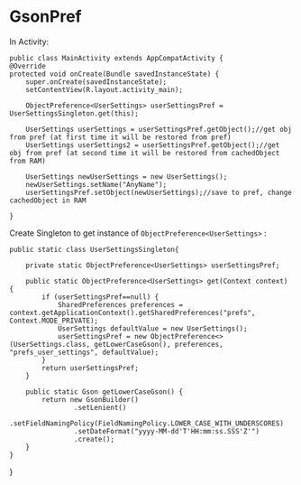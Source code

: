 # GsonPref

In Activity:

    public class MainActivity extends AppCompatActivity {
    @Override
    protected void onCreate(Bundle savedInstanceState) {
        super.onCreate(savedInstanceState);
        setContentView(R.layout.activity_main);

        ObjectPreference<UserSettings> userSettingsPref = UserSettingsSingleton.get(this);

        UserSettings userSettings = userSettingsPref.getObject();//get obj from pref (at first time it will be restored from pref)
        UserSettings userSettings2 = userSettingsPref.getObject();//get obj from pref (at second time it will be restored from cachedObject from RAM)

        UserSettings newUserSettings = new UserSettings();
        newUserSettings.setName("AnyName");
        userSettingsPref.setObject(newUserSettings);//save to pref, change cachedObject in RAM

    }

Create Singleton to get instance of `ObjectPreference<UserSettings>` :

    public static class UserSettingsSingleton{

        private static ObjectPreference<UserSettings> userSettingsPref;

        public static ObjectPreference<UserSettings> get(Context context) {
            if (userSettingsPref==null) {
                SharedPreferences preferences = context.getApplicationContext().getSharedPreferences("prefs", Context.MODE_PRIVATE);
                UserSettings defaultValue = new UserSettings();
                userSettingsPref = new ObjectPreference<>(UserSettings.class, getLowerCaseGson(), preferences, "prefs_user_settings", defaultValue);
            }
            return userSettingsPref;
        }

        public static Gson getLowerCaseGson() {
            return new GsonBuilder()
                    .setLenient()
                    .setFieldNamingPolicy(FieldNamingPolicy.LOWER_CASE_WITH_UNDERSCORES)
                    .setDateFormat("yyyy-MM-dd'T'HH:mm:ss.SSS'Z'")
                    .create();
        }
    }
}
